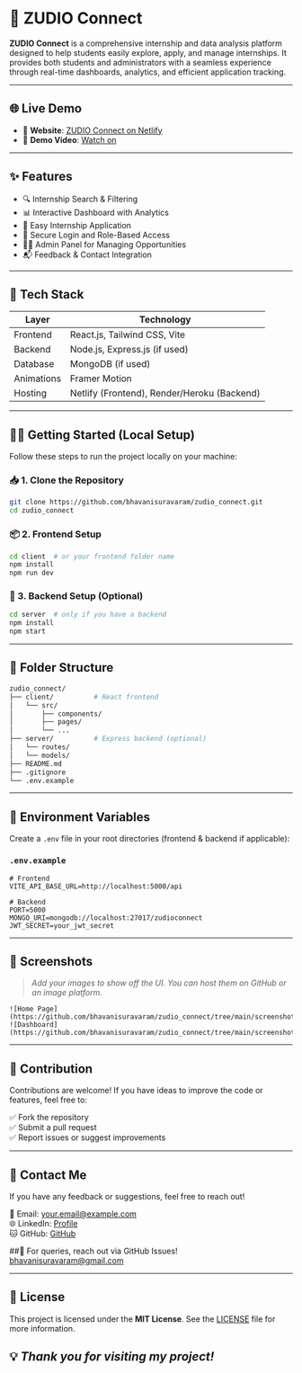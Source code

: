 
# 🚀 ZUDIO Connect

**ZUDIO Connect** is a comprehensive internship and data analysis platform designed to help students easily explore, apply, and manage internships. It provides both students and administrators with a seamless experience through real-time dashboards, analytics, and efficient application tracking.

---

## 🌐 Live Demo

- 🔗 **Website**: [ZUDIO Connect on Netlify](https://frolicking-bubblegum-83b6f6.netlify.app)
- 🎥 **Demo Video**: [Watch on](https://drive.google.com/file/d/1UkhdXKdXceoqp8-vK9usQDc5t97tLq-w/view?usp=drive_link) <!-- Replace with actual video link -->

---

## ✨ Features

- 🔍 Internship Search & Filtering  
- 📊 Interactive Dashboard with Analytics  
- 📝 Easy Internship Application  
- 🔐 Secure Login and Role-Based Access  
- 🧑‍💼 Admin Panel for Managing Opportunities  
- 📬 Feedback & Contact Integration  

---

## 🧱 Tech Stack

| Layer      | Technology                         |
|------------|-------------------------------------|
| Frontend   | React.js, Tailwind CSS, Vite        |
| Backend    | Node.js, Express.js (if used)       |
| Database   | MongoDB (if used)                   |
| Animations | Framer Motion                       |
| Hosting    | Netlify (Frontend), Render/Heroku (Backend) |

---

## 🧑‍💻 Getting Started (Local Setup)

Follow these steps to run the project locally on your machine:

### 📥 1. Clone the Repository

```bash
git clone https://github.com/bhavanisuravaram/zudio_connect.git
cd zudio_connect
```

### 📦 2. Frontend Setup

```bash
cd client  # or your frontend folder name
npm install
npm run dev
```

### 🔧 3. Backend Setup (Optional)

```bash
cd server  # only if you have a backend
npm install
npm start
```

---

## 📁 Folder Structure

```bash
zudio_connect/
├── client/          # React frontend
│   └── src/
│       ├── components/
│       ├── pages/
│       └── ...
├── server/          # Express backend (optional)
│   └── routes/
│   └── models/
├── README.md
├── .gitignore
└── .env.example
```

---

## 🔐 Environment Variables

Create a `.env` file in your root directories (frontend & backend if applicable):

### `.env.example`

```env
# Frontend
VITE_API_BASE_URL=http://localhost:5000/api

# Backend
PORT=5000
MONGO_URI=mongodb://localhost:27017/zudioconnect
JWT_SECRET=your_jwt_secret
```

---

## 📸 Screenshots

> _Add your images to show off the UI. You can host them on GitHub or an image platform._

```
![Home Page](https://github.com/bhavanisuravaram/zudio_connect/tree/main/screenshots/student)
![Dashboard](https://github.com/bhavanisuravaram/zudio_connect/tree/main/screenshots/admin)
```

---

## 🤝 Contribution

Contributions are welcome! If you have ideas to improve the code or features, feel free to:

✅ Fork the repository  
✅ Submit a pull request  
✅ Report issues or suggest improvements  

---

## 📧 Contact Me
If you have any feedback or suggestions, feel free to reach out!

📩 Email: your.email@example.com  
🌐 LinkedIn: [ Profile](https://www.linkedin.com/in/bhavani-suravaram/)  
🐱 GitHub: [ GitHub](https://github.com/bhavanisuravaram)

##📩 For queries, reach out via GitHub Issues!
bhavanisuravaram@gmail.com



---

## 🔗 License

This project is licensed under the **MIT License**. See the [LICENSE](LICENSE) file for more information.

💡 *Thank you for visiting my project!*
---
